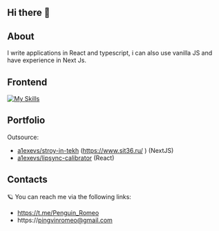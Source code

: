 ## Hi there 👋

## About
I write applications in React and typescript, i can also use vanilla JS and have experience in Next Js.

## Frontend
[![My Skills](https://skillicons.dev/icons?i=react,js,ts,html,css,scss)](https://skillicons.dev)

## Portfolio
Outsource:
- [a1exevs/stroy-in-tekh](https://github.com/a1exevs/stroy-in-tekh) (https://www.sit36.ru/ )  (NextJS)
- [a1exevs/lipsync-calibrator](https://github.com/a1exevs/lipsync-calibrator) (React)

## Contacts
🪐 You can reach me via the following links:
- https://t.me/Penguin_Romeo
- https://pingvinromeo@gmail.com

 


    


<!--
**DragonRomeo/DragonRomeo** is a ✨ _special_ ✨ repository because its `README.md` (this file) appears on your GitHub profile.

Here are some ideas to get you started:

- 🔭 I’m currently working on ...
- 🌱 I’m currently learning ...
- 👯 I’m looking to collaborate on ...
- 🤔 I’m looking for help with ...
- 💬 Ask me about ...
- 📫 How to reach me: ...
- 😄 Pronouns: ...
- ⚡ Fun fact: ...
-->
